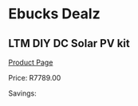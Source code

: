 
# Ebucks Dealz
## LTM DIY DC Solar PV kit
[Product Page](https://www.ebucks.com/web/shop/productSelected.do?prodId=1170344278&catId=994900921)

Price: R7789.00

Savings: 


	